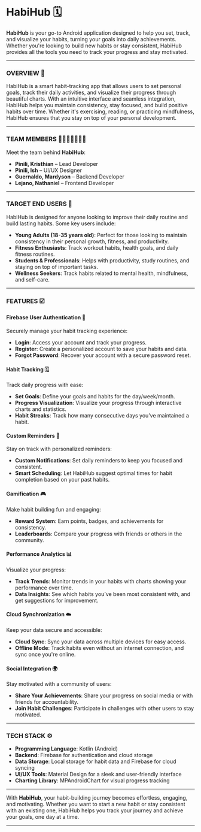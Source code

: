 # HabiHub 🗓️

**HabiHub** is your go-to Android application designed to help you set, track, and visualize your habits, turning your goals into daily achievements. Whether you're looking to build new habits or stay consistent, HabiHub provides all the tools you need to track your progress and stay motivated.

---

### **OVERVIEW 🚩**
HabiHub is a smart habit-tracking app that allows users to set personal goals, track their daily activities, and visualize their progress through beautiful charts. With an intuitive interface and seamless integration, HabiHub helps you maintain consistency, stay focused, and build positive habits over time. Whether it's exercising, reading, or practicing mindfulness, HabiHub ensures that you stay on top of your personal development.

---

### **TEAM MEMBERS 👦🏼👨🏼🧑🏿‍🦱**
Meet the team behind **HabiHub**:

- **Pinili, Kristhian** – Lead Developer
- **Pinili, Ish** – UI/UX Designer
- **Guernaldo, Mardyson** – Backend Developer
- **Lejano, Nathaniel** – Frontend Developer

---

### **TARGET END USERS 🎯**
HabiHub is designed for anyone looking to improve their daily routine and build lasting habits. Some key users include:

- **Young Adults (18-35 years old)**: Perfect for those looking to maintain consistency in their personal growth, fitness, and productivity.
- **Fitness Enthusiasts**: Track workout habits, health goals, and daily fitness routines.
- **Students & Professionals**: Helps with productivity, study routines, and staying on top of important tasks.
- **Wellness Seekers**: Track habits related to mental health, mindfulness, and self-care.

---

### **FEATURES ☑️**

#### **Firebase User Authentication 🔐**
Securely manage your habit tracking experience:

- **Login**: Access your account and track your progress.
- **Register**: Create a personalized account to save your habits and data.
- **Forgot Password**: Recover your account with a secure password reset.

#### **Habit Tracking 🗓️**
Track daily progress with ease:

- **Set Goals**: Define your goals and habits for the day/week/month.
- **Progress Visualization**: Visualize your progress through interactive charts and statistics.
- **Habit Streaks**: Track how many consecutive days you’ve maintained a habit.

#### **Custom Reminders 🔔**
Stay on track with personalized reminders:

- **Custom Notifications**: Set daily reminders to keep you focused and consistent.
- **Smart Scheduling**: Let HabiHub suggest optimal times for habit completion based on your past habits.

#### **Gamification 🎮**
Make habit building fun and engaging:

- **Reward System**: Earn points, badges, and achievements for consistency.
- **Leaderboards**: Compare your progress with friends or others in the community.

#### **Performance Analytics 📊**
Visualize your progress:

- **Track Trends**: Monitor trends in your habits with charts showing your performance over time.
- **Data Insights**: See which habits you’ve been most consistent with, and get suggestions for improvement.

#### **Cloud Synchronization ☁️**
Keep your data secure and accessible:

- **Cloud Sync**: Sync your data across multiple devices for easy access.
- **Offline Mode**: Track habits even without an internet connection, and sync once you're online.

#### **Social Integration 🌍**
Stay motivated with a community of users:

- **Share Your Achievements**: Share your progress on social media or with friends for accountability.
- **Join Habit Challenges**: Participate in challenges with other users to stay motivated.

---

### **TECH STACK ⚙️**

- **Programming Language**: Kotlin (Android)
- **Backend**: Firebase for authentication and cloud storage
- **Data Storage**: Local storage for habit data and Firebase for cloud syncing
- **UI/UX Tools**: Material Design for a sleek and user-friendly interface
- **Charting Library**: MPAndroidChart for visual progress tracking

---

With **HabiHub**, your habit-building journey becomes effortless, engaging, and motivating. Whether you want to start a new habit or stay consistent with an existing one, HabiHub helps you track your journey and achieve your goals, one day at a time.

---

